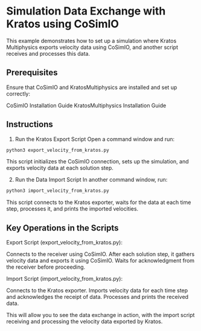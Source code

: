 # Simulation Data Exchange with Kratos using CoSimIO
This example demonstrates how to set up a simulation where Kratos Multiphysics exports velocity data using CoSimIO, and another script receives and processes this data.

## Prerequisites
Ensure that CoSimIO and KratosMultiphysics are installed and set up correctly:

CoSimIO Installation Guide
KratosMultiphysics Installation Guide

## Instructions
1. Run the Kratos Export Script
Open a command window and run:

```bash
python3 export_velocity_from_kratos.py
```

This script initializes the CoSimIO connection, sets up the simulation, and exports velocity data at each solution step.

2. Run the Data Import Script
In another command window, run:

```bash
python3 import_velocity_from_kratos.py
```

This script connects to the Kratos exporter, waits for the data at each time step, processes it, and prints the imported velocities.

## Key Operations in the Scripts
Export Script (export_velocity_from_kratos.py):

Connects to the receiver using CoSimIO.
After each solution step, it gathers velocity data and exports it using CoSimIO.
Waits for acknowledgment from the receiver before proceeding.

Import Script (import_velocity_from_kratos.py):

Connects to the Kratos exporter.
Imports velocity data for each time step and acknowledges the receipt of data.
Processes and prints the received data.

This will allow you to see the data exchange in action, with the import script receiving and processing the velocity data exported by Kratos.